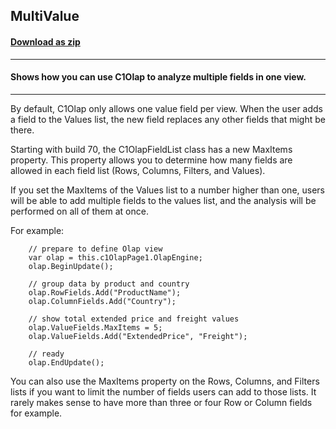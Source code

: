 ## MultiValue
#### [Download as zip](https://minhaskamal.github.io/DownGit/#/home?url=https://github.com/GrapeCity/ComponentOne-WinForms-Samples/tree/master/NetFramework\Olap\CS\MultiValue\MultiValue)
____
#### Shows how you can use C1Olap to analyze multiple fields in one view.
____
By default, C1Olap only allows one value field per view. When the user adds a field to the Values list, the new field replaces any other fields that might be there. 

Starting with build 70, the C1OlapFieldList class has a new MaxItems property. This property allows you to determine how many fields are allowed in each field list (Rows, Columns, Filters, and Values). 

If you set the MaxItems of the Values list to a number higher than one, users will be able to add multiple fields to the values list, and the analysis will be performed on all of them at once. 

For example: 

```
	// prepare to define Olap view
    var olap = this.c1OlapPage1.OlapEngine;
	olap.BeginUpdate();

	// group data by product and country
    olap.RowFields.Add("ProductName");
    olap.ColumnFields.Add("Country");

	// show total extended price and freight values
    olap.ValueFields.MaxItems = 5;
    olap.ValueFields.Add("ExtendedPrice", "Freight");

	// ready
	olap.EndUpdate();
```

You can also use the MaxItems property on the Rows, Columns, and Filters lists if you want to limit the number of fields users can add to those lists. It rarely makes sense to have more than three or four Row or Column fields for example. 